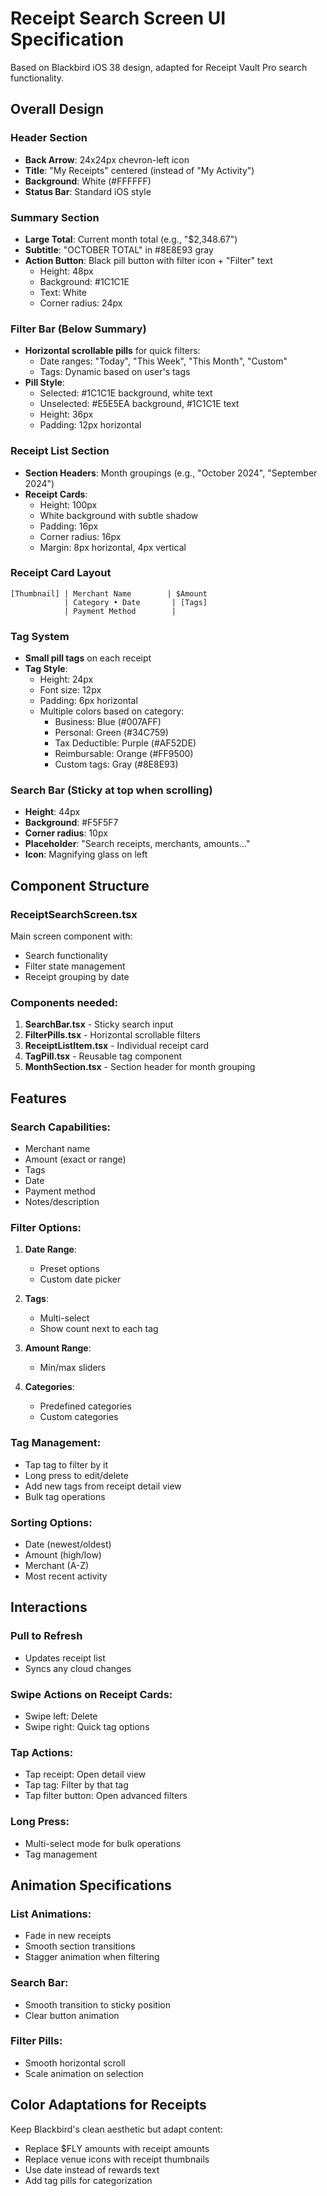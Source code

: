 # Receipt Search Screen UI Specification

Based on Blackbird iOS 38 design, adapted for Receipt Vault Pro search functionality.

## Overall Design

### Header Section
- **Back Arrow**: 24x24px chevron-left icon
- **Title**: "My Receipts" centered (instead of "My Activity")
- **Background**: White (#FFFFFF)
- **Status Bar**: Standard iOS style

### Summary Section
- **Large Total**: Current month total (e.g., "$2,348.67")
- **Subtitle**: "OCTOBER TOTAL" in #8E8E93 gray
- **Action Button**: Black pill button with filter icon + "Filter" text
  - Height: 48px
  - Background: #1C1C1E
  - Text: White
  - Corner radius: 24px

### Filter Bar (Below Summary)
- **Horizontal scrollable pills** for quick filters:
  - Date ranges: "Today", "This Week", "This Month", "Custom"
  - Tags: Dynamic based on user's tags
- **Pill Style**:
  - Selected: #1C1C1E background, white text
  - Unselected: #E5E5EA background, #1C1C1E text
  - Height: 36px
  - Padding: 12px horizontal

### Receipt List Section
- **Section Headers**: Month groupings (e.g., "October 2024", "September 2024")
- **Receipt Cards**: 
  - Height: 100px
  - White background with subtle shadow
  - Padding: 16px
  - Corner radius: 16px
  - Margin: 8px horizontal, 4px vertical

### Receipt Card Layout
```
[Thumbnail] | Merchant Name        | $Amount
            | Category • Date       | [Tags]
            | Payment Method        |
```

### Tag System
- **Small pill tags** on each receipt
- **Tag Style**:
  - Height: 24px
  - Font size: 12px
  - Padding: 6px horizontal
  - Multiple colors based on category:
    - Business: Blue (#007AFF)
    - Personal: Green (#34C759)
    - Tax Deductible: Purple (#AF52DE)
    - Reimbursable: Orange (#FF9500)
    - Custom tags: Gray (#8E8E93)

### Search Bar (Sticky at top when scrolling)
- **Height**: 44px
- **Background**: #F5F5F7
- **Corner radius**: 10px
- **Placeholder**: "Search receipts, merchants, amounts..."
- **Icon**: Magnifying glass on left

## Component Structure

### ReceiptSearchScreen.tsx
Main screen component with:
- Search functionality
- Filter state management
- Receipt grouping by date

### Components needed:
1. **SearchBar.tsx** - Sticky search input
2. **FilterPills.tsx** - Horizontal scrollable filters
3. **ReceiptListItem.tsx** - Individual receipt card
4. **TagPill.tsx** - Reusable tag component
5. **MonthSection.tsx** - Section header for month grouping

## Features

### Search Capabilities:
- Merchant name
- Amount (exact or range)
- Tags
- Date
- Payment method
- Notes/description

### Filter Options:
1. **Date Range**:
   - Preset options
   - Custom date picker

2. **Tags**:
   - Multi-select
   - Show count next to each tag

3. **Amount Range**:
   - Min/max sliders

4. **Categories**:
   - Predefined categories
   - Custom categories

### Tag Management:
- Tap tag to filter by it
- Long press to edit/delete
- Add new tags from receipt detail view
- Bulk tag operations

### Sorting Options:
- Date (newest/oldest)
- Amount (high/low)
- Merchant (A-Z)
- Most recent activity

## Interactions

### Pull to Refresh
- Updates receipt list
- Syncs any cloud changes

### Swipe Actions on Receipt Cards:
- Swipe left: Delete
- Swipe right: Quick tag options

### Tap Actions:
- Tap receipt: Open detail view
- Tap tag: Filter by that tag
- Tap filter button: Open advanced filters

### Long Press:
- Multi-select mode for bulk operations
- Tag management

## Animation Specifications

### List Animations:
- Fade in new receipts
- Smooth section transitions
- Stagger animation when filtering

### Search Bar:
- Smooth transition to sticky position
- Clear button animation

### Filter Pills:
- Smooth horizontal scroll
- Scale animation on selection

## Color Adaptations for Receipts

Keep Blackbird's clean aesthetic but adapt content:
- Replace $FLY amounts with receipt amounts
- Replace venue icons with receipt thumbnails
- Use date instead of rewards text
- Add tag pills for categorization